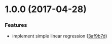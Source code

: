 <a name="1.0.0"></a>
# 1.0.0 (2017-04-28)


### Features

* implement simple linear regression ([3af9b7d](https://github.com/mljs/regression-simple-linear/commit/3af9b7d))



